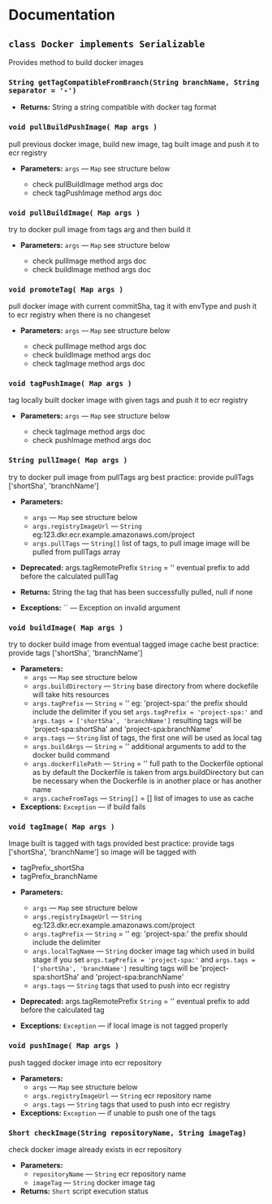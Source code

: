 # Documentation

## `class Docker implements Serializable`

Provides method to build docker images

### `String getTagCompatibleFromBranch(String branchName, String separator = '-')`

 * **Returns:** String a string compatible with docker tag format

### `void pullBuildPushImage( Map args )`

pull previous docker image, build new image, tag built image and push it to ecr registry 



 * **Parameters:** `args` — `Map` see structure below
    
      - check pullBuildImage method args doc
      - check tagPushImage method args doc

### `void pullBuildImage( Map args )`

try to docker pull image from tags arg and then build it 



 * **Parameters:** `args` — `Map` see structure below
    
      - check pullImage method args doc
      - check buildImage method args doc

### `void promoteTag( Map args )`

pull docker image with current commitSha, tag it with envType and push it to ecr registry when there is no changeset 



 * **Parameters:** `args` — `Map` see structure below
    
      - check pullImage method args doc
      - check buildImage method args doc
      - check tagImage method args doc

### `void tagPushImage( Map args )`

tag locally built docker image with given tags and push it to ecr registry 



 * **Parameters:** `args` — `Map` see structure below
    
      - check tagImage method args doc
      - check pushImage method args doc

### `String pullImage( Map args )`

try to docker pull image from pullTags arg best practice: provide pullTags ['shortSha', 'branchName'] 



 * **Parameters:**
   * `args` — `Map` see structure below
   * `args.registryImageUrl` — `String` eg:123.dkr.ecr.example.amazonaws.com/project
   * `args.pullTags` — `String[]` list of tags, to pull image
     image will be pulled from pullTags array
 * **Deprecated:** args.tagRemotePrefix `String` = '' eventual prefix to add before the calculated pullTag
     


 * **Returns:** String the tag that has been successfully pulled, null if none
 * **Exceptions:** `` — Exception on invalid argument

### `void buildImage( Map args )`

try to docker build image from eventual tagged image cache best practice: provide tags ['shortSha', 'branchName'] 



 * **Parameters:**
   * `args` — `Map` see structure below
   * `args.buildDirectory` — `String` base directory from where dockefile will take hits resources
   * `args.tagPrefix` — `String` = '' eg: 'project-spa:' the prefix should include the delimiter
    if you set `args.tagPrefix = 'project-spa:'` and `args.tags = ['shortSha', 'branchName']`
     resulting tags will be 'project-spa:shortSha' and 'project-spa:branchName'
   * `args.tags` — `String` list of tags, the first one will be used as local tag
   * `args.buildArgs` — `String` = '' additional arguments to add to the docker build command
   * `args.dockerFilePath` — `String` = '' full path to the Dockerfile
    optional as by default the Dockerfile is taken from args.buildDirectory
     but can be necessary when the Dockerfile is in another place or has another name
   * `args.cacheFromTags` — `String[]` = [] list of images to use as cache
 * **Exceptions:** `Exception` — if build fails

### `void tagImage( Map args )`

Image built is tagged with tags provided best practice: provide tags ['shortSha', 'branchName'] so image will be tagged with
 - tagPrefix_shortSha
 - tagPrefix_branchName





 * **Parameters:**
   * `args` — `Map` see structure below
   * `args.registryImageUrl` — `String` eg:123.dkr.ecr.example.amazonaws.com/project
   * `args.tagPrefix` — `String` = '' eg: 'project-spa:' the prefix should include the delimiter
   * `args.localTagName` — `String` docker image tag which used in build stage
    if you set `args.tagPrefix = 'project-spa:'` and `args.tags = ['shortSha', 'branchName']`
     resulting tags will be 'project-spa:shortSha' and 'project-spa:branchName'
   * `args.tags` — `String` tags that used to push into ecr registry
 * **Deprecated:** args.tagRemotePrefix `String` = '' eventual prefix to add before the calculated tag
     


 * **Exceptions:** `Exception` — if local image is not tagged properly

### `void pushImage( Map args )`

push tagged docker image into ecr repository 



 * **Parameters:**
   * `args` — `Map` see structure below
   * `args.registryImageUrl` — `String` ecr repository name
   * `args.tags` — `String` tags that used to push into ecr registry
 * **Exceptions:** `Exception` — if unable to push one of the tags

### `Short checkImage(String repositoryName, String imageTag)`

check docker image already exists in ecr repository 



 * **Parameters:**
   * `repositoryName` — `String` ecr repository name
   * `imageTag` — `String` docker image tag
 * **Returns:**  `Short` script execution status

